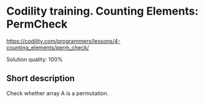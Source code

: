 # Codility training. Counting Elements: PermCheck

https://codility.com/programmers/lessons/4-counting_elements/perm_check/

Solution quality: 100%

## Short description

Check whether array A is a permutation.
